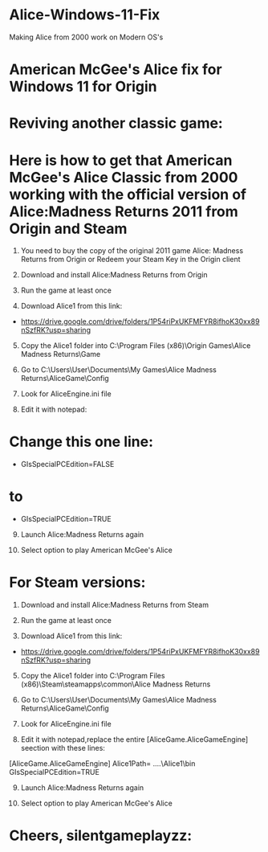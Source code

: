 # Alice-Windows-11-Fix
Making Alice from 2000 work on Modern OS's
# American McGee's Alice fix for Windows 11 for Origin  
# Reviving another classic game: 
# Here is how to get that American McGee's Alice Classic from 2000 working with the official version of Alice:Madness Returns 2011 from Origin and Steam

1. You need to buy the copy of the original 2011 game Alice: Madness Returns from Origin or Redeem your Steam Key in the Origin client

2. Download and install Alice:Madness Returns from Origin

3. Run the game at least once

4. Download Alice1 from this link: 
* https://drive.google.com/drive/folders/1P54riPxUKFMFYR8ifhoK30xx89nSzfRK?usp=sharing

5. Copy the Alice1 folder into C:\Program Files (x86)\Origin Games\Alice Madness Returns\Game

6. Go to C:\Users\User\Documents\My Games\Alice Madness Returns\AliceGame\Config

7. Look for AliceEngine.ini file

8. Edit it with notepad:

# Change this one line: 
* GIsSpecialPCEdition=FALSE 
# to
* GIsSpecialPCEdition=TRUE

9. Launch Alice:Madness Returns again

10. Select option to play American McGee's Alice

# For Steam versions:
1. Download and install Alice:Madness Returns from Steam

3. Run the game at least once

4. Download Alice1 from this link: 
* https://drive.google.com/drive/folders/1P54riPxUKFMFYR8ifhoK30xx89nSzfRK?usp=sharing

5. Copy the Alice1 folder into C:\Program Files (x86)\Steam\steamapps\common\Alice Madness Returns

6. Go to C:\Users\User\Documents\My Games\Alice Madness Returns\AliceGame\Config

7. Look for AliceEngine.ini file

8. Edit it with notepad,replace the entire [AliceGame.AliceGameEngine] seection with these lines:

 [AliceGame.AliceGameEngine]
 Alice1Path= ..\..\Alice1\bin
 GIsSpecialPCEdition=TRUE

9. Launch Alice:Madness Returns again

10. Select option to play American McGee's Alice

# Cheers, silentgameplayzz:
